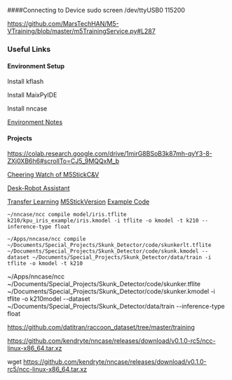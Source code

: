 ####Connecting to Device
sudo screen /dev/ttyUSB0 115200


https://github.com/MarsTechHAN/M5-VTraining/blob/master/m5TrainingService.py#L287


### Useful Links

#### Environment Setup

Install kflash

Install MaixPyIDE

Install nncase

[Environment Notes](http://community.m5stack.com/topic/1226/m5stickv-link-info-dump)


#### Projects
https://colab.research.google.com/drive/1mirG8BSoB3k87mh-qyY3-8-ZXj0XB6h6#scrollTo=CJ5_9MQQxM_b


[Cheering Watch of M5StickC&V](https://m5stack.hackster.io/anoken2017/cheering-watch-of-m5stickc-v-34f0cc)


[Desk-Robot Assistant](https://m5stack.hackster.io/jarain78/desk-robot-assistant-based-on-m5stick-v-and-m5stack-09c8e9)

[Transfer Learning](https://bbs.sipeed.com/t/topic/1050/3)
[M5StickVersion](https://gist.github.com/kotobuki/65b06e10be209607bf9ca63748564ee9)
[Example Code](https://docs.m5stack.com/#/en/related_documents/M5StickV-Maixpy)




`~/nncase/ncc compile model/iris.tflite k210/kpu_iris_example/iris.kmodel -i tflite -o kmodel -t k210 --inference-type float`




`~/Apps/nncase/ncc compile ~/Documents/Special_Projects/Skunk_Detector/code/skunkerlt.tflite ~/Documents/Special_Projects/Skunk_Detector/code/skunk.kmodel --dataset ~/Documents/Special_Projects/Skunk_Detector/data/train -i tflite -o kmodel -t k210`


~/Apps/nncase/ncc  ~/Documents/Special_Projects/Skunk_Detector/code/skunker.tflite  ~/Documents/Special_Projects/Skunk_Detector/code/skunker.kmodel  -i tflite -o k210model --dataset ~/Documents/Special_Projects/Skunk_Detector/data/train --inference-type float

https://github.com/datitran/raccoon_dataset/tree/master/training

https://github.com/kendryte/nncase/releases/download/v0.1.0-rc5/ncc-linux-x86_64.tar.xz

wget https://github.com/kendryte/nncase/releases/download/v0.1.0-rc5/ncc-linux-x86_64.tar.xz